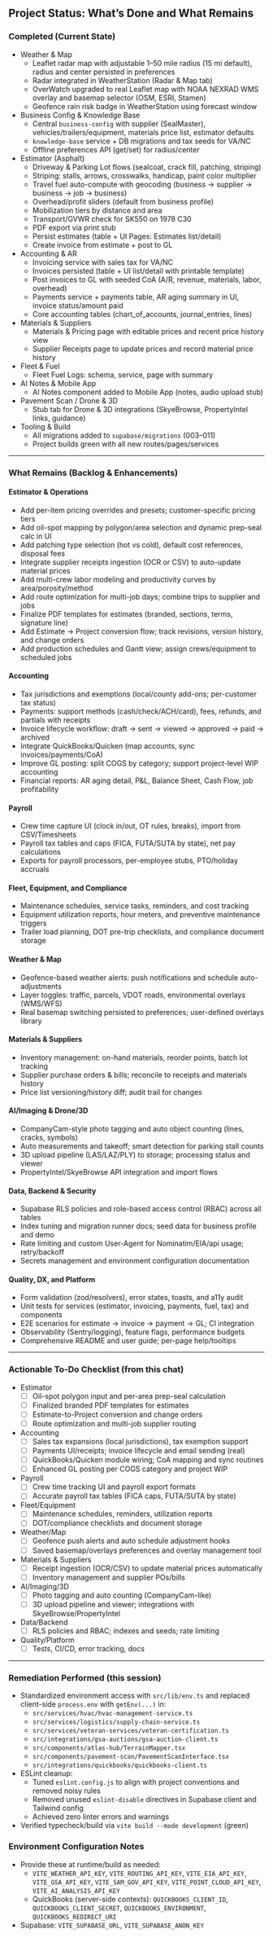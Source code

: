 ## Project Status: What’s Done and What Remains

### Completed (Current State)
- Weather & Map
  - Leaflet radar map with adjustable 1–50 mile radius (15 mi default), radius and center persisted in preferences
  - Radar integrated in WeatherStation (Radar & Map tab)
  - OverWatch upgraded to real Leaflet map with NOAA NEXRAD WMS overlay and basemap selector (OSM, ESRI, Stamen)
  - Geofence rain risk badge in WeatherStation using forecast window
- Business Config & Knowledge Base
  - Central `business-config` with supplier (SealMaster), vehicles/trailers/equipment, materials price list, estimator defaults
  - `knowledge-base` service + DB migrations and tax seeds for VA/NC
  - Offline preferences API (get/set) for radius/center
- Estimator (Asphalt)
  - Driveway & Parking Lot flows (sealcoat, crack fill, patching, striping)
  - Striping: stalls, arrows, crosswalks, handicap, paint color multiplier
  - Travel fuel auto-compute with geocoding (business → supplier → business → job → business)
  - Overhead/profit sliders (default from business profile)
  - Mobilization tiers by distance and area
  - Transport/GVWR check for SK550 on 1978 C30
  - PDF export via print stub
  - Persist estimates (table + UI Pages: Estimates list/detail)
  - Create invoice from estimate + post to GL
- Accounting & AR
  - Invoicing service with sales tax for VA/NC
  - Invoices persisted (table + UI list/detail with printable template)
  - Post invoices to GL with seeded CoA (A/R, revenue, materials, labor, overhead)
  - Payments service + payments table, AR aging summary in UI, invoice status/amount paid
  - Core accounting tables (chart_of_accounts, journal_entries, lines)
- Materials & Suppliers
  - Materials & Pricing page with editable prices and recent price history view
  - Supplier Receipts page to update prices and record material price history
- Fleet & Fuel
  - Fleet Fuel Logs: schema, service, page with summary
- AI Notes & Mobile App
  - AI Notes component added to Mobile App (notes, audio upload stub)
- Pavement Scan / Drone & 3D
  - Stub tab for Drone & 3D integrations (SkyeBrowse, PropertyIntel links, guidance)
- Tooling & Build
  - All migrations added to `supabase/migrations` (003–011)
  - Project builds green with all new routes/pages/services

---

### What Remains (Backlog & Enhancements)

#### Estimator & Operations
- Add per-item pricing overrides and presets; customer-specific pricing tiers
- Add oil-spot mapping by polygon/area selection and dynamic prep-seal calc in UI
- Add patching type selection (hot vs cold), default cost references, disposal fees
- Integrate supplier receipts ingestion (OCR or CSV) to auto-update material prices
- Add multi-crew labor modeling and productivity curves by area/porosity/method
- Add route optimization for multi-job days; combine trips to supplier and jobs
- Finalize PDF templates for estimates (branded, sections, terms, signature line)
- Add Estimate → Project conversion flow; track revisions, version history, and change orders
- Add production schedules and Gantt view; assign crews/equipment to scheduled jobs

#### Accounting
- Tax jurisdictions and exemptions (local/county add-ons; per-customer tax status)
- Payments: support methods (cash/check/ACH/card), fees, refunds, and partials with receipts
- Invoice lifecycle workflow: draft → sent → viewed → approved → paid → archived
- Integrate QuickBooks/Quicken (map accounts, sync invoices/payments/CoA)
- Improve GL posting: split COGS by category; support project-level WIP accounting
- Financial reports: AR aging detail, P&L, Balance Sheet, Cash Flow, job profitability

#### Payroll
- Crew time capture UI (clock in/out, OT rules, breaks), import from CSV/Timesheets
- Payroll tax tables and caps (FICA, FUTA/SUTA by state), net pay calculations
- Exports for payroll processors, per-employee stubs, PTO/holiday accruals

#### Fleet, Equipment, and Compliance
- Maintenance schedules, service tasks, reminders, and cost tracking
- Equipment utilization reports, hour meters, and preventive maintenance triggers
- Trailer load planning, DOT pre-trip checklists, and compliance document storage

#### Weather & Map
- Geofence-based weather alerts: push notifications and schedule auto-adjustments
- Layer toggles: traffic, parcels, VDOT roads, environmental overlays (WMS/WFS)
- Real basemap switching persisted to preferences; user-defined overlays library

#### Materials & Suppliers
- Inventory management: on-hand materials, reorder points, batch lot tracking
- Supplier purchase orders & bills; reconcile to receipts and materials history
- Price list versioning/history diff; audit trail for changes

#### AI/Imaging & Drone/3D
- CompanyCam-style photo tagging and auto object counting (lines, cracks, symbols)
- Auto measurements and takeoff; smart detection for parking stall counts
- 3D upload pipeline (LAS/LAZ/PLY) to storage; processing status and viewer
- PropertyIntel/SkyeBrowse API integration and import flows

#### Data, Backend & Security
- Supabase RLS policies and role-based access control (RBAC) across all tables
- Index tuning and migration runner docs; seed data for business profile and demo
- Rate limiting and custom User-Agent for Nominatim/EIA/api usage; retry/backoff
- Secrets management and environment configuration documentation

#### Quality, DX, and Platform
- Form validation (zod/resolvers), error states, toasts, and a11y audit
- Unit tests for services (estimator, invoicing, payments, fuel, tax) and components
- E2E scenarios for estimate → invoice → payment → GL; CI integration
- Observability (Sentry/logging), feature flags, performance budgets
- Comprehensive README and user guide; per-page help/tooltips

---

### Actionable To-Do Checklist (from this chat)
- Estimator
  - [ ] Oil-spot polygon input and per-area prep-seal calculation
  - [ ] Finalized branded PDF templates for estimates
  - [ ] Estimate-to-Project conversion and change orders
  - [ ] Route optimization and multi-job supplier routing
- Accounting
  - [ ] Sales tax expansions (local jurisdictions), tax exemption support
  - [ ] Payments UI/receipts; invoice lifecycle and email sending (real)
  - [ ] QuickBooks/Quicken module wiring; CoA mapping and sync routines
  - [ ] Enhanced GL posting per COGS category and project WIP
- Payroll
  - [ ] Crew time tracking UI and payroll export formats
  - [ ] Accurate payroll tax tables (FICA caps, FUTA/SUTA by state)
- Fleet/Equipment
  - [ ] Maintenance schedules, reminders, utilization reports
  - [ ] DOT/compliance checklists and document storage
- Weather/Map
  - [ ] Geofence push alerts and auto schedule adjustment hooks
  - [ ] Saved basemap/overlays preferences and overlay management tool
- Materials & Suppliers
  - [ ] Receipt ingestion (OCR/CSV) to update material prices automatically
  - [ ] Inventory management and supplier POs/bills
- AI/Imaging/3D
  - [ ] Photo tagging and auto counting (CompanyCam-like)
  - [ ] 3D upload pipeline and viewer; integrations with SkyeBrowse/PropertyIntel
- Data/Backend
  - [ ] RLS policies and RBAC; indexes and seeds; rate limiting
- Quality/Platform
  - [ ] Tests, CI/CD, error tracking, docs

---

### Remediation Performed (this session)
- Standardized environment access with `src/lib/env.ts` and replaced client-side `process.env` with `getEnv(...)` in:
  - `src/services/hvac/hvac-management-service.ts`
  - `src/services/logistics/supply-chain-service.ts`
  - `src/services/veteran-services/veteran-certification.ts`
  - `src/integrations/gsa-auctions/gsa-auction-client.ts`
  - `src/components/atlas-hub/TerrainMapper.tsx`
  - `src/components/pavement-scan/PavementScanInterface.tsx`
  - `src/integrations/quickbooks/quickbooks-client.ts`
- ESLint cleanup:
  - Tuned `eslint.config.js` to align with project conventions and removed noisy rules
  - Removed unused `eslint-disable` directives in Supabase client and Tailwind config
  - Achieved zero linter errors and warnings
- Verified typecheck/build via `vite build --mode development` (green)

### Environment Configuration Notes
- Provide these at runtime/build as needed:
  - `VITE_WEATHER_API_KEY`, `VITE_ROUTING_API_KEY`, `VITE_EIA_API_KEY`, `VITE_GSA_API_KEY`, `VITE_SAM_GOV_API_KEY`, `VITE_POINT_CLOUD_API_KEY`, `VITE_AI_ANALYSIS_API_KEY`
  - QuickBooks (server-side contexts): `QUICKBOOKS_CLIENT_ID`, `QUICKBOOKS_CLIENT_SECRET`, `QUICKBOOKS_ENVIRONMENT`, `QUICKBOOKS_REDIRECT_URI`
- Supabase: `VITE_SUPABASE_URL`, `VITE_SUPABASE_ANON_KEY`